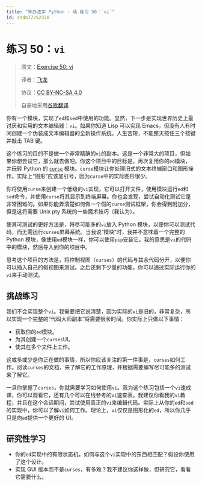 ```yaml
---
title: "笨办法学 Python · 续 练习 50：`vi`"
id: csdn77252370
---
```


# 练习 50：`vi`

> 原文：[Exercise 50: vi](https://learncodethehardway.org/more-python-book/ex50.html)
> 
> 译者：[飞龙](https://github.com/wizardforcel)
> 
> 协议：[CC BY-NC-SA 4.0](http://creativecommons.org/licenses/by-nc-sa/4.0/)
> 
> 自豪地采用[谷歌翻译](https://translate.google.cn/)

你有一个模块，实现了`ed`和`sed`中使用的功能。显然，下一步是实现世界历史上最讨厌和实用的文本编辑器：`vi`。如果你知道 Lisp 可以实现 Emacs，但没有人有时间创建一个伪装成文本编辑器的全新操作系统。人生苦短，不能整天按住三个按键并敲击 TAB 键。

这个练习的目的不是做一个非常精确的`vi`的副本。这是一个非常大的项目，但如果你想尝试它，那么就去做吧。你这个项目中的目标是，再次复用你的`ed`模块，并玩转 Python 的 [`curse`](https://docs.python.org/2/howto/curses.html) 模块。`curse`模块让你处理旧式的文本终端窗口和图形操作。实际上“图形”应该加引号，因为`curse`中的实际图形很少。

你将使用`curse`来创建一个低级的`vi`实现，它可以打开文件，使用模块运行`ed`和`sed`命令，并使用`curse`将其显示到终端屏幕。你也会发现，尝试自动化测试它是非常困难的。如果你能弄清楚如何做一个假的`curse`测试框架，你会得到附加分，但是这将需要 Unix pty 系统的一些魔术技巧（我认为）。

使其可测试的更好方法是，将尽可能多的`vi`放入 Python 模块，以便你可以测试代码，而无需运行`curses`屏幕系统。当我说“模块”时，我并不意味着一个完整的 Python 模块，像使用`ed`模块一样，你可以使用`pip`安装它。我的意思是`vi`的代码中的模块，然后导入到你的项目中。

思考这个项目的方法是，将控制视图（`curses`）的代码与其余代码分开，以便你可以插入自己的假视图来测试。之后还剩下少量的功能，你可以通过实际运行你的`vi`来手动测试。

## 挑战练习

我们不会实现整个`vi`。我需要把它说清楚，因为实际的`vi`是旧的，非常复杂，所以实现一个完整的“代码大师副本”将需要很长时间。你实际上只做以下事情：

*   获取你的`ed`模块。
*   为其创建一个`curses`UI。
*   使其在多个文件上工作。

这或多或少是你正在做的事情，所以你应该关注的第一件事是，`curses`如何工作。阅读`curses`的文档，来了解它的工作原理，并根据需要编写尽可能多的测试来了解它。

一旦你掌握了`curses`，你就需要学习如何使用`vi`。我为这个练习包括一个`vi`速成课，你可以观看它，还有几个可以在线参考的`vi`速查表。我建议你看我的`vi`教程，并且在这个会话期间，尝试使用真正的`vi`来编辑代码。实际上从你的`ed`和`sed`的实现中，你可以了解`vi`如何工作。理论上，`vi`仅仅是图形化的`ed`，所以你几乎只是向`ed`提供一个更好的 UI。

## 研究性学习

*   你的`ed`实现中的有限状态机，如何与这个`vi`实现中的东西相匹配？假设你使用了这个设计。
*   实现 GUI 版本而不是`curses`，有多难？我不建议你这样做，但研究它，看看它需要什么。